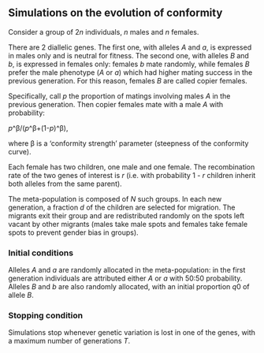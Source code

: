 ## Simulations on the evolution of conformity

Consider a group of 2*n* individuals, *n* males and *n* females.

There are 2 diallelic genes. The first one, with alleles *A* and *a*, is expressed in males only and is neutral for fitness. The second one, with alleles *B* and *b*, is expressed in females only: females *b* mate randomly, while females *B* prefer the male phenotype (*A* or *a*) which had higher mating success in the previous generation. For this reason, females *B* are called copier females.

Specifically, call *p* the proportion of matings involving males *A* in the previous generation. Then copier females mate with a male *A* with probability:

*p*^β/(*p*^β+(1-*p*)^β),

where β is a ‘conformity strength’ parameter (steepness of the conformity curve).

Each female has two children, one male and one female. The recombination rate of the two genes of interest is *r* (i.e. with probability 1 - *r* children inherit both alleles from the same parent).

The meta-population is composed of *N* such groups. In each new generation, a fraction *d* of the children are selected for migration. The migrants exit their group and are redistributed randomly on the spots left vacant by other migrants (males take male spots and females take female spots to prevent gender bias in groups).


### Initial conditions

Alleles *A* and *a* are randomly allocated in the meta-population: in the first generation individuals are attributed either *A* or *a* with 50:50 probability. Alleles *B* and *b* are also randomly allocated, with an initial proportion *q*0 of allele *B*.

### Stopping condition

Simulations stop whenever genetic variation is lost in one of the genes, with a maximum number of generations *T*.
